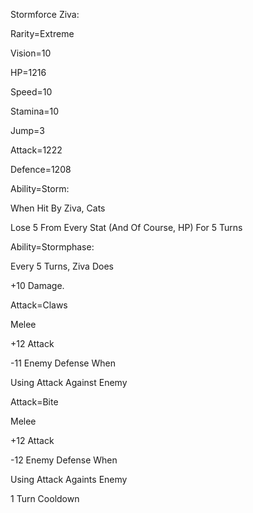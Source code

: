 Stormforce Ziva:

Rarity=Extreme

Vision=10

HP=1216

Speed=10

Stamina=10

Jump=3

Attack=1222

Defence=1208

Ability=Storm:

When Hit By Ziva, Cats

Lose 5 From Every Stat (And Of Course, HP)
For 5 Turns

Ability=Stormphase:

Every 5 Turns, Ziva Does

+10 Damage.

Attack=Claws

Melee

+12 Attack

-11 Enemy Defense When

Using Attack Against Enemy

Attack=Bite

Melee

+12 Attack

-12 Enemy Defense When

Using Attack Againts Enemy

1 Turn Cooldown
